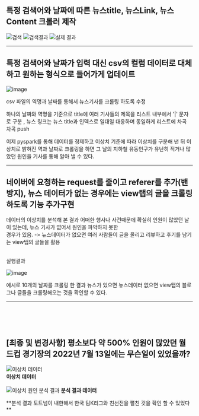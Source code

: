
<h2>특정 검색어와 날짜에 따른 뉴스title, 뉴스Link, 뉴스Content 크롤러 제작</h2>

![검색](https://github.com/kingmingseo/23_BDP_Project/assets/101965138/f95a34d2-311b-4036-be83-692f898da29f)
![검색결과](https://github.com/kingmingseo/23_BDP_Project/assets/101965138/ebd37b14-9f9d-4282-89ce-4ae3495ec3fc)
![실제 결과](https://github.com/kingmingseo/23_BDP_Project/assets/101965138/53e6874f-f8fb-4172-9889-f54ceac8a618)

<hr>
<h2>특정 검색어와 날짜가 입력 대신 csv의 컬럼 데이터로 대체하고 원하는 형식으로 들어가게 업데이트</h2>

![image](https://github.com/kingmingseo/23_BDP_Project/assets/101965138/4471fd0c-2940-4a94-ab9e-4d3d70cfcd4c)

csv 파일의 역명과 날짜를 통해서 뉴스기사를 크롤링 하도록 수정

하나의 날짜와 역명을 기준으로 title에 여러 기사들의 제목을 리스트 내부에서 '|' 문자로 구분 , 뉴스 링크는 뉴스 title과 인덱스로 일대일 대응하며 동일하게 리스트에 차곡 차곡 push

이제 pyspark를 통해 데이터를 정제하고 이상치 기준에 따라 이상치를 구분해 낸 뒤 
이상치로 밝혀진 역과 날짜로 크롤링을 하면 그 날의 지하철 유동인구가 유난히 적거나 많았던 원인을 기사를 통해 알아 낼 수 있다. 

<hr>
<h2>네이버에 요청하는 request를 줄이고 referer를 추가(밴 방지), 뉴스 데이터가 없는 경우에는 view탭의 글을 크롤링 하도록 기능 추가구현 </h2>
데이터의 이상치를 분석해 본 결과 어떠한 행사나 사건때문에 확실히 인원이 많았던 날이 있는데, 뉴스 기사가 없어서 원인을 파악하지 못한<br>
경우가 있음. -> 뉴스데이터가 없으면 여러 사람들이 글을 올리고 리뷰하고 후기를 남기는 view탭의 글들을 활용 <br><br>

실행결과<br>

![image](https://github.com/kingmingseo/23_BDP_Project/assets/101965138/090d0b85-c9b0-469b-9990-a9119192a2f7)

예시로 10개의 날짜를 크롤링 한 결과 뉴스가 있으면 뉴스데이터 없으면 view탭의 블로그나 글들을 크롤링해오는 것을 확인할 수 있다.

<hr>
<br>
<br>
<br>
<h2>[최종 및 변경사항] 평소보다 약 500% 인원이 많았던 월드컵 경기장의 2022년 7월 13일에는 무슨일이 있었을까? </h2>

![이상치 데이터](https://github.com/kingmingseo/23_BDP_Project/assets/101965138/e5bbccfe-1429-4ffc-b4a5-a6b646e18bc2)<br>
**이상치 데이터**<br><br>
![이상치 원인 분석 결과](https://github.com/kingmingseo/23_BDP_Project/assets/101965138/10b5d13d-cf6c-4f27-9437-a05d783f062f)
**분석 결과 데이터**

**분석 결과 토트넘이 내한해서 한국 팀K리그와 친선전을 펼친 것을 확인 할 수 있었다 **



